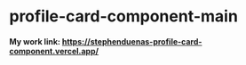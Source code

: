 # profile-card-component-main

#### My work link: https://stephenduenas-profile-card-component.vercel.app/
